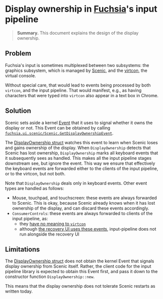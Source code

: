 # Display ownership in [Fuchsia][fx]'s input pipeline

[fx]: https://fuchsia.dev

> **Summary.** This document explains the design of the display ownership.

## Problem

Fuchsia's input is sometimes multiplexed between two subsystems: the graphics
subsystem, which is managed by [Scenic][scenic], and the [virtcon][vc], the
virtual console.

Without special care, that would lead to events being processed by both
`virtcon`, and the input pipeline. That would manifest, e.g., as having
characters that were typed into `virtcon` also appear in a text box
in Chrome.

## Solution 

Scenic sets aside a kernel [Event][ev] that it uses to signal whether
it owns the display or not.  This Event can be obtained by calling
[`fuchsia.ui.scenic/Scenic.GetDisplayOwnershipEvent`][doe].

The [DisplayOwnership struct][disp-own] watches this event to learn when
Scenic loses and gains ownership of the display. When `DisplayOwnership` detects
that Scenic has lost ownership, `DisplayOwnership` marks all keyboard events that
it subsequently sees as handled.  This makes all the input pipeline stages downstream
see, but ignore the event. This way we ensure that effectively the keyboard events
are forwarded either to the clients of the input pipeline, or to the virtcon,
but not both.

Note that `DisplayOwnership` deals only in keyboard events. Other event
types are handled as follows:
* Mouse, touchpad, and touchscreen: these events are always forwarded to
  Scenic. This is okay, because Scenic already knows when it has lost ownership
  of the display, and can discard these events accordingly. 
* `ConsumerControls`: these events are always forwarded to clients of the
  input pipeline, as:
  * they [have no meaning to `virtcon`][virtcon-no-cc]
  * although [the recovery UI uses these events][recovery-cc], input-pipeline
    does not run alongside the recovery UI

## Limitations

The [DisplayOwnership struct][disp-own] does not obtain the kernel Event that
signals display ownership from Scenic itself.  Rather, the client code for the
input pipeline library is expected to obtain this Event first, and pass it down
to the constructor function `DisplayOwnership::new`.

This means that the display ownership does not tolerate Scenic restarts
as written today.

[ev]: https://fuchsia.dev/fuchsia-src/reference/kernel_objects/event
[scenic]: https://fuchsia.dev/fuchsia-src/development/graphics/scenic
[vc]: https://fuchsia.dev/fuchsia-src/contribute/governance/rfcs/0094_carnelian_virtcon
[doe]: https://fuchsia.dev/reference/fidl/fuchsia.ui.scenic#Scenic.GetDisplayOwnershipEvent
[disp-own]: https://cs.opensource.google/fuchsia/fuchsia/+/main:src/ui/lib/input_pipeline/src/display_ownership.rs?q=%22struct%20DisplayOwnership%22
[virtcon-no-cc]: https://cs.opensource.google/search?q=input::&sq=&ss=fuchsia%2Ffuchsia:src%2Fbringup%2Fbin%2Fvirtcon%2Fsrc%2F
[recovery-cc]: https://cs.opensource.google/search?q=file:recovery%20consumercontrol&sq=&ss=fuchsia%2Ffuchsia